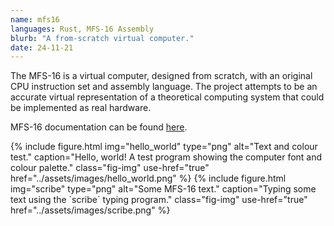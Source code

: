 ```yaml
---
name: mfs16
languages: Rust, MFS-16 Assembly
blurb: "A from-scratch virtual computer."
date: 24-11-21
---
```


The MFS-16 is a virtual computer, designed from scratch, with an original CPU instruction set and assembly language. The project attempts to be an accurate virtual representation of a theoretical computing system that could be implemented as real hardware.

MFS-16 documentation can be found <a href="../book/index.html" target="_blank">here</a>.

<div class="figures">
  {% 
    include figure.html 
        img="hello_world" 
        type="png" 
        alt="Text and colour test." 
        caption="Hello, world! A test program showing the computer font and colour palette."
        class="fig-img"
        use-href="true"
        href="../assets/images/hello_world.png"
    %}
  {% 
    include figure.html 
        img="scribe" 
        type="png" 
        alt="Some MFS-16 text." 
        caption="Typing some text using the `scribe` typing program." 
        class="fig-img" 
        use-href="true" 
        href="../assets/images/scribe.png"
    %}
</div>
